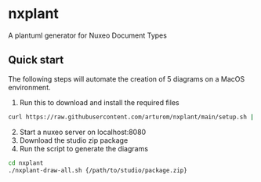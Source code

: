 # nxplant
A plantuml generator for Nuxeo Document Types



## Quick start
The following steps will automate the creation of 5 diagrams on a MacOS environment.

1. Run this to download and install the required files
``` sh
curl https://raw.githubusercontent.com/arturom/nxplant/main/setup.sh | sh
```

2. Start a nuxeo server on localhost:8080
3. Download the studio zip package
4. Run the script to generate the diagrams
``` sh
cd nxplant
./nxplant-draw-all.sh {/path/to/studio/package.zip}
```